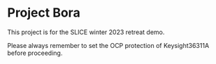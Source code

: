 # Project Bora

This project is for the SLICE winter 2023 retreat demo. 

Please always remember to set the OCP protection of Keysight36311A before proceeding. 